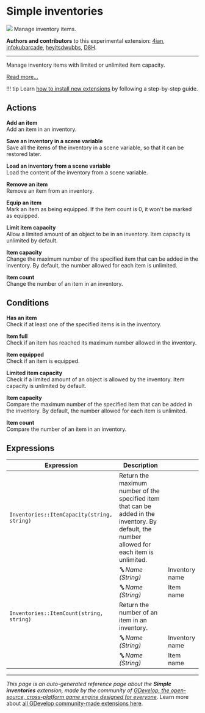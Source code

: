 # Simple inventories

<img src="https://asset-resources.gdevelop.io/public-resources/Icons/Glyphster Pack/Master/SVG/Education and Learning/032fea6b6614c8b1c923bc3336520e8c24a418d18c16dae507ef2e885e01f8c9_Education and Learning_education_school_bag_backpack.svg" class="extension-icon"></img>
Manage inventory items.

**Authors and contributors** to this experimental extension: [4ian](https://gd.games/4ian), [infokubarcade](https://gd.games/infokubarcade), [heyitsdwubbs](https://gd.games/heyitsdwubbs), [D8H](https://gd.games/D8H).

---

Manage inventory items with limited or unlimited item capacity.

[Read more...](/gdevelop5/all-features/inventory)

!!! tip
    Learn [how to install new extensions](/gdevelop5/extensions/search) by following a step-by-step guide.

## Actions

**Add an item**  
Add an item in an inventory.

**Save an inventory in a scene variable**  
Save all the items of the inventory in a scene variable, so that it can be restored later.

**Load an inventory from a scene variable**  
Load the content of the inventory from a scene variable.

**Remove an item**  
Remove an item from an inventory.

**Equip an item**  
Mark an item as being equipped. If the item count is 0, it won't be marked as equipped.

**Limit item capacity**  
Allow a limited amount of an object to be in an inventory. Item capacity is unlimited by default.

**Item capacity**  
Change the maximum number of the specified item that can be added in the inventory. By default, the number allowed for each item is unlimited.

**Item count**  
Change the number of an item in an inventory.

## Conditions

**Has an item**  
Check if at least one of the specified items is in the inventory.

**Item full**  
Check if an item has reached its maximum number allowed in the inventory.

**Item equipped**  
Check if an item is equipped.

**Limited item capacity**  
Check if a limited amount of an object is allowed by the inventory. Item capacity is unlimited by default.

**Item capacity**  
Compare the maximum number of the specified item that can be added in the inventory. By default, the number allowed for each item is unlimited.

**Item count**  
Compare the number of an item in an inventory.

## Expressions

| Expression | Description |  |
|-----|-----|-----|
| `Inventories::ItemCapacity(string, string)` | Return the maximum number of the specified item that can be added in the inventory. By default, the number allowed for each item is unlimited. ||
| | _🔤 Name (String)_ | Inventory name |
| | _🔤 Name (String)_ | Item name |
| `Inventories::ItemCount(string, string)` | Return the number of an item in an inventory. ||
| | _🔤 Name (String)_ | Inventory name |
| | _🔤 Name (String)_ | Item name |


---

*This page is an auto-generated reference page about the **Simple inventories** extension, made by the community of [GDevelop, the open-source, cross-platform game engine designed for everyone](https://gdevelop.io/).* Learn more about [all GDevelop community-made extensions here](/gdevelop5/extensions).